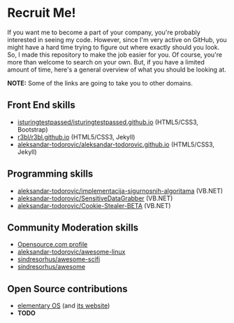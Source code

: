 # Recruit Me!

If you want me to become a part of your company, you're probably interested in seeing my code. However, since I'm very active on GitHub, you might have a hard time trying to figure out where exactly should you look. So, I made this repository to make the job easier for you. Of course, you're more than welcome to search on your own. But, if you have a limited amount of time, here's a general overview of what you should be looking at.

**NOTE:** Some of the links are going to take you to other domains.

## Front End skills

* [isturingtestpassed/isturingtestpassed.github.io](https://github.com/isturingtestpassed/isturingtestpassed.github.io) (HTML5/CSS3, Bootstrap)
* [r3bl/r3bl.github.io](https://github.com/r3bl/r3bl.github.io) (HTML5/CSS3, Jekyll)
* [aleksandar-todorovic/aleksandar-todorovic.github.io](https://github.com/aleksandar-todorovic/aleksandar-todorovic.github.io) (HTML5/CSS3, Jekyll)

## Programming skills

* [aleksandar-todorovic/implementacija-sigurnosnih-algoritama](https://github.com/aleksandar-todorovic/implementacija-sigurnosnih-algoritama) (VB.NET)
* [aleksandar-todorovic/SensitiveDataGrabber](https://github.com/aleksandar-todorovic/SensitiveDataGrabber) (VB.NET)
* [aleksandar-todorovic/Cookie-Stealer-BETA](https://github.com/aleksandar-todorovic/Cookie-Stealer-BETA) (VB.NET)

## Community Moderation skills

* [Opensource.com profile](http://opensource.com/users/r3bl)
* [aleksandar-todorovic/awesome-linux](https://github.com/aleksandar-todorovic/awesome-linux)
* [sindresorhus/awesome-scifi](https://github.com/sindresorhus/awesome-scifi/)
* [sindresorhus/awesome](https://github.com/sindresorhus/awesome)

## Open Source contributions

* [elementary OS](https://launchpad.net/~aleksandar-todorovic) (and [its website](https://github.com/elementary/mvp/pulls?q=is%3Apr+author%3Aaleksandar-todorovic))
* **TODO**
